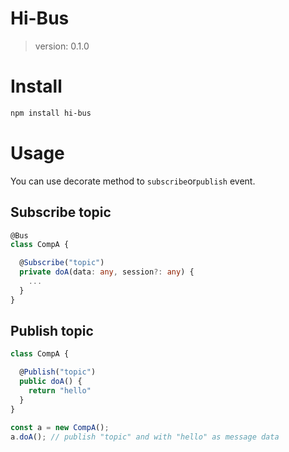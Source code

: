 # Hi-Bus
> version: 0.1.0

# Install

```bash
npm install hi-bus
```

# Usage

You can use decorate method to `subscribe`or`publish` event.

## Subscribe topic

```typescript
@Bus
class CompA {

  @Subscribe("topic")
  private doA(data: any, session?: any) {
    ...
  }
}
```

## Publish topic

```typescript
class CompA {

  @Publish("topic")
  public doA() {
    return "hello"
  }
}

const a = new CompA();
a.doA(); // publish "topic" and with "hello" as message data
```